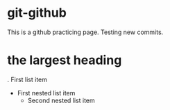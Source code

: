 # git-github
This is a github practicing page.  Testing new commits.

# the largest heading

. First list item
   - First nested list item
     - Second nested list item
